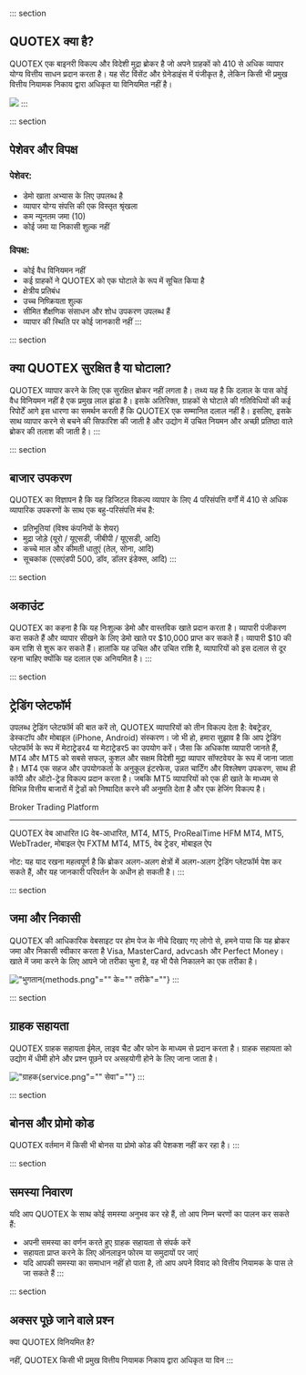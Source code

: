 ::: section
## QUOTEX क्या है?

QUOTEX एक बाइनरी विकल्प और विदेशी मुद्रा ब्रोकर है जो अपने ग्राहकों को 410 से अधिक
व्यापार योग्य वित्तीय साधन प्रदान करता है। यह सेंट विंसेंट और ग्रेनेडाइंस में पंजीकृत है,
लेकिन किसी भी प्रमुख वित्तीय नियामक निकाय द्वारा अधिकृत या विनियमित नहीं है।

[![](https://static.quotex.io/files/4_en/300_250.jpg)](https://traff.sbs/brokerqxlid)
:::

::: section
## पेशेवर और विपक्ष

### पेशेवर:

-   डेमो खाता अभ्यास के लिए उपलब्ध है
-   व्यापार योग्य संपत्ति की एक विस्तृत श्रृंखला
-   कम न्यूनतम जमा (10)
-   कोई जमा या निकासी शुल्क नहीं

### विपक्ष:

-   कोई वैध विनियमन नहीं
-   कई ग्राहकों ने QUOTEX को एक घोटाले के रूप में सूचित किया है
-   क्षेत्रीय प्रतिबंध
-   उच्च निष्क्रियता शुल्क
-   सीमित शैक्षणिक संसाधन और शोध उपकरण उपलब्ध हैं
-   व्यापार की स्थिति पर कोई जानकारी नहीं
:::

::: section
## क्या QUOTEX सुरक्षित है या घोटाला?

QUOTEX व्यापार करने के लिए एक सुरक्षित ब्रोकर नहीं लगता है। तथ्य यह है कि दलाल के
पास कोई वैध विनियमन नहीं है एक प्रमुख लाल झंडा है। इसके अतिरिक्त, ग्राहकों से घोटाले
की गतिविधियों की कई रिपोर्टें आगे इस धारणा का समर्थन करती हैं कि QUOTEX एक
सम्मानित दलाल नहीं है। इसलिए, इसके साथ व्यापार करने से बचने की सिफारिश की जाती है
और उद्योग में उचित नियमन और अच्छी प्रतिष्ठा वाले ब्रोकर की तलाश की जाती है।
:::

::: section
## बाजार उपकरण

QUOTEX का विज्ञापन है कि यह डिजिटल विकल्प व्यापार के लिए 4 परिसंपत्ति वर्गों में
410 से अधिक व्यापारिक उपकरणों के साथ एक बहु-परिसंपत्ति मंच है:

-   प्रतिभूतियां (विश्व कंपनियों के शेयर)
-   मुद्रा जोड़े (यूरो / यूएसडी, जीबीपी / यूएसडी, आदि)
-   कच्चे माल और कीमती धातुएं (तेल, सोना, आदि)
-   सूचकांक (एसएंडपी 500, डॉव, डॉलर इंडेक्स, आदि)
:::

::: section
## अकाउंट

QUOTEX का कहना है कि यह निःशुल्क डेमो और वास्तविक खाते प्रदान करता है। व्यापारी
पंजीकरण करा सकते हैं और व्यापार सीखने के लिए डेमो खाते पर \$10,000 प्राप्त कर सकते
हैं। व्यापारी \$10 की कम राशि से शुरू कर सकते हैं। हालांकि यह उचित और उचित राशि है,
व्यापारियों को इस दलाल से दूर रहना चाहिए क्योंकि यह दलाल एक अनियमित है।
:::

::: section
## ट्रेडिंग प्लेटफॉर्म

उपलब्ध ट्रेडिंग प्लेटफॉर्म की बात करें तो, QUOTEX व्यापारियों को तीन विकल्प देता है:
वेबट्रेडर, डेस्कटॉप और मोबाइल (iPhone, Android) संस्करण। जो भी हो, हमारा सुझाव है
कि आप ट्रेडिंग प्लेटफॉर्म के रूप में मेटाट्रेडर4 या मेटाट्रेडर5 का उपयोग करें। जैसा कि
अधिकांश व्यापारी जानते हैं, MT4 और MT5 को सबसे सफल, कुशल और सक्षम विदेशी मुद्रा
व्यापार सॉफ्टवेयर के रूप में जाना जाता है। MT4 एक सहज और उपयोगकर्ता के अनुकूल इंटरफेस,
उन्नत चार्टिंग और विश्लेषण उपकरण, साथ ही कॉपी और ऑटो-ट्रेड विकल्प प्रदान करता है।
जबकि MT5 व्यापारियों को एक ही खाते के माध्यम से विभिन्न वित्तीय बाजारों में ट्रेडों को
निष्पादित करने की अनुमति देता है और एक हेजिंग विकल्प है।

  Broker   Trading Platform
  -------- ----------------------------------
  QUOTEX   वेब आधारित
  IG       वेब-आधारित, MT4, MT5, ProRealTime
  HFM      MT4, MT5, WebTrader, मोबाइल ऐप
  FXTM     MT4, MT5, वेब ट्रेडर, मोबाइल ऐप

नोट: यह याद रखना महत्वपूर्ण है कि ब्रोकर अलग-अलग क्षेत्रों में अलग-अलग ट्रेडिंग
प्लेटफॉर्म पेश कर सकते हैं, और यह जानकारी परिवर्तन के अधीन हो सकती है।
:::

::: section
## जमा और निकासी

QUOTEX की आधिकारिक वेबसाइट पर होम पेज के नीचे दिखाए गए लोगो से, हमने पाया कि
यह ब्रोकर जमा और निकासी स्वीकार करता है Visa, MasterCard, advcash और
Perfect Money। खाते में जमा करने के लिए आपने जो तरीका चुना है, वह भी पैसे निकालने
का एक तरीका है।

!["भुगतान](\%22payment){methods.png"="" के="" तरीके"=""}
:::

::: section
## ग्राहक सहायता

QUOTEX ग्राहक सहायता ईमेल, लाइव चैट और फोन के माध्यम से प्रदान करता है। ग्राहक
सहायता को उद्योग में धीमी होने और प्रश्न पूछने पर असहयोगी होने के लिए जाना जाता है।

!["ग्राहक](\%22Customer){service.png"="" सेवा"=""}
:::

::: section
## बोनस और प्रोमो कोड

QUOTEX वर्तमान में किसी भी बोनस या प्रोमो कोड की पेशकश नहीं कर रहा है।
:::

::: section
## समस्या निवारण

यदि आप QUOTEX के साथ कोई समस्या अनुभव कर रहे हैं, तो आप निम्न चरणों का पालन कर
सकते हैं:

-   अपनी समस्या का वर्णन करते हुए ग्राहक सहायता से संपर्क करें
-   सहायता प्राप्त करने के लिए ऑनलाइन फोरम या समुदायों पर जाएं
-   यदि आपकी समस्या का समाधान नहीं हो पाता है, तो आप अपने विवाद को वित्तीय
    नियामक के पास ले जा सकते हैं
:::

::: section
## अक्सर पूछे जाने वाले प्रश्न

क्या QUOTEX विनियमित है?

नहीं, QUOTEX किसी भी प्रमुख वित्तीय नियामक निकाय द्वारा अधिकृत या विन
:::

